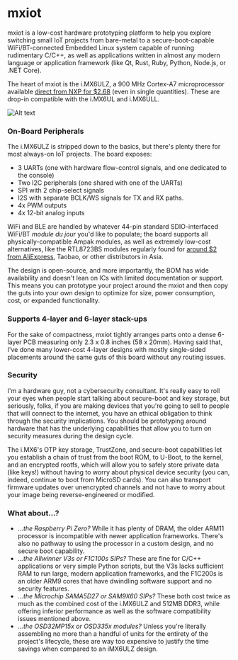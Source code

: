 # mxiot
mxiot is a low-cost hardware prototyping platform to help you explore switching small IoT projects from bare-metal to a secure-boot-capable WiFi/BT-connected Embedded Linux system capable of running rudimentary C/C++, as well as applications written in almost any modern language or application framework (like Qt, Rust, Ruby, Python, Node.js, or .NET Core).

The heart of mxiot is the i.MX6ULZ, a 900 MHz Cortex-A7 microprocessor available [direct from NXP for $2.68](https://www.nxp.com/part/MCIMX6Z0DVM09AB#/) (even in single quantities). These are drop-in compatible with the i.MX6UL and i.MX6ULL.

![Alt text](/pinout.svg?raw=true "mxiot pinout")

### On-Board Peripherals
The i.MX6ULZ is stripped down to the basics, but there's plenty there for most always-on IoT projects. The board exposes:
 - 3 UARTs (one with hardware flow-control signals, and one dedicated to the console)
 - Two I2C peripherals (one shared with one of the UARTs)
 - SPI with 2 chip-select signals
 - I2S with separate BCLK/WS signals for TX and RX paths.
 - 4x PWM outputs
 - 4x 12-bit analog inputs

WiFi and BLE are handled by whatever 44-pin standard SDIO-interfaced WiFi/BT *module du jour* you'd like to populate; the board supports all physically-compatible Ampak modules, as well as extremely low-cost alternatives, like the RTL8723BS modules regularly found for [around $2 from AliExpress](https://www.aliexpress.com/wholesale?catId=0&initiative_id=SB_20210214115323&SearchText=rtl8723bs), Taobao, or other distributors in Asia.

The design is open-source, and more importantly, the BOM has wide availability and doesn't lean on ICs with limited documentation or support. This means you can prototype your project around the mxiot and then copy the guts into your own design to optimize for size, power consumption, cost, or expanded functionality.

### Supports 4-layer and 6-layer stack-ups
For the sake of compactness, mxiot tightly arranges parts onto a dense 6-layer PCB measuring only 2.3 x 0.8 inches (58 x 20mm). Having said that, I've done many lower-cost 4-layer designs with mostly single-sided placements around the same guts of this board without any routing issues.

### Security
I'm a hardware guy, not a cybersecurity consultant. It's really easy to roll your eyes when people start talking about secure-boot and key storage, but seriously, folks, if you are making devices that you're going to sell to people that will connect to the internet, you have an ethical obligation to think through the security implications. You should be prototyping around hardware that has the underlying capabilities that allow you to turn on security measures during the design cycle.

The i.MX6's OTP key storage, TrustZone, and secure-boot capabilities let you establish a chain of trust from the boot ROM, to U-Boot, to the kernel, and an encrypted rootfs, which will allow you to safely store private data (like keys!) without having to worry about physical device security (you can, indeed, continue to boot from MicroSD cards). You can also transport firmware updates over unencrypted channels and not have to worry about your image being reverse-engineered or modified.

### What about...?
 - *...the Raspberry Pi Zero?* While it has plenty of DRAM, the older ARM11 processor is incompatible with newer application frameworks. There's also no pathway to using the processor in a custom design, and no secure boot capability.
 - *...the Allwinner V3s or F1C100s SIPs?* These are fine for C/C++ applications or very simple Python scripts, but the V3s lacks sufficient RAM to run large, modern application frameworks, and the F1C200s is an older ARM9 cores that have dwindling software support and no security features.
 - *...the Microchip SAMA5D27 or SAM9X60 SIPs?* These both cost twice as much as the combined cost of the i.MX6ULZ and 512MB DDR3, while offering inferior performance as well as the software compatibility issues mentioned above.
 - *...the OSD32MP15x or OSD335x modules?* Unless you're literally assembling no more than a handful of units for the entirety of the project's lifecycle, these are way too expensive to justify the time savings when compared to an iMX6ULZ design.
 